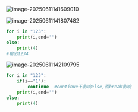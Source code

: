 ![image-20250611141609010](C:\Users\zzy13\AppData\Roaming\Typora\typora-user-images\image-20250611141609010.png)



![image-20250611141807482](C:\Users\zzy13\AppData\Roaming\Typora\typora-user-images\image-20250611141807482.png)

```python
for i in "123":
    print(i,end='')
else:
    print(4)
#输出1234
```

![image-20250611142109795](C:\Users\zzy13\AppData\Roaming\Typora\typora-user-images\image-20250611142109795.png)

```python
for i in "123":
    if(i=="1"):
        continue  #continue不影响else,而break影响
    print(i,end='')
else:
    print(4)
    
    
```

